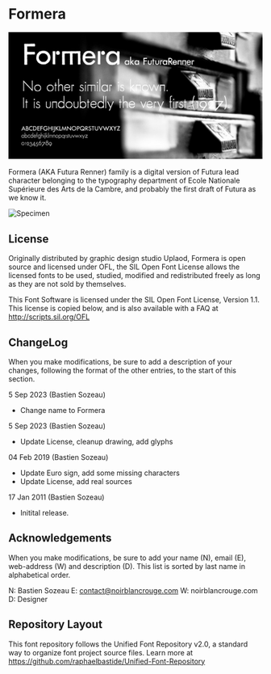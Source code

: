 # Formera

![Cover](https://raw.githubusercontent.com/noirblancrouge/Formera/master/documentation/images/formera.jpg)

Formera (AKA Futura Renner) family is a digital version of Futura lead character belonging to the typography department of Ecole Nationale Supérieure des Arts de la Cambre, and probably the first draft of Futura as we know it.


![Specimen](https://raw.githubusercontent.com/noirblancrouge/Formera/master/documentation/images/formera-charset.jpg)


## License

Originally distributed by graphic design studio Uplaod, Formera is open source and licensed under OFL, the SIL Open Font License allows the licensed fonts to be used, studied, modified and redistributed freely as long as they are not sold by themselves.

This Font Software is licensed under the SIL Open Font License, Version 1.1. 
This license is copied below, and is also available with a FAQ at http://scripts.sil.org/OFL

## ChangeLog

When you make modifications, be sure to add a description of your changes,
following the format of the other entries, to the start of this section.

5 Sep 2023 (Bastien Sozeau)
- Change name to Formera

5 Sep 2023 (Bastien Sozeau)
- Update License, cleanup drawing, add glyphs

04 Feb 2019 (Bastien Sozeau)
- Update Euro sign, add some missing characters
- Update License, add real sources

17 Jan 2011 (Bastien Sozeau)
- Initital release.


Acknowledgements
-------------------------

When you make modifications, be sure to add your name (N), email (E),
web-address (W) and description (D). This list is sorted by last name in
alphabetical order.

  N: Bastien Sozeau
  E: contact@noirblancrouge.com
  W: noirblancrouge.com
  D: Designer


## Repository Layout

This font repository follows the Unified Font Repository v2.0, 
a standard way to organize font project source files. Learn more at 
https://github.com/raphaelbastide/Unified-Font-Repository

